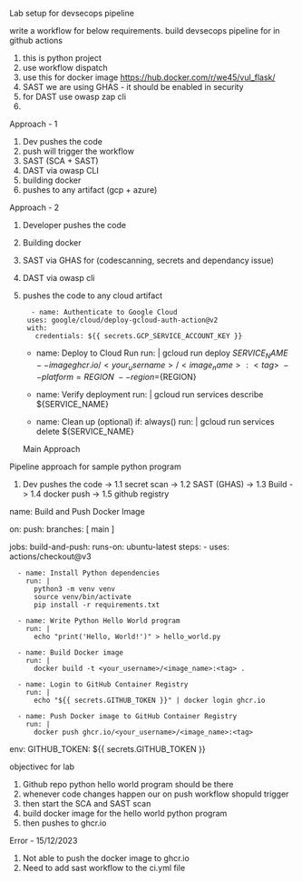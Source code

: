 Lab setup for devsecops pipeline

write a workflow for below requirements.
build devsecops pipeline for in github actions 
1. this is python project 
2. use workflow dispatch
3. use this for docker image https://hub.docker.com/r/we45/vul_flask/
4. SAST we are using GHAS - it should be enabled in security
6. for DAST use owasp zap cli
7. 

Approach - 1

1. Dev pushes the code
2. push will trigger the workflow
3. SAST (SCA + SAST)
4. DAST via owasp CLI
5. building docker
6. pushes to any artifact (gcp + azure)

Approach - 2

1. Developer pushes the code
2. Building docker
3. SAST via GHAS for (codescanning, secrets and dependancy issue)
4. DAST via owasp cli
5. pushes the code to any cloud artifact

         - name: Authenticate to Google Cloud
        uses: google/cloud/deploy-gcloud-auth-action@v2
        with:
          credentials: ${{ secrets.GCP_SERVICE_ACCOUNT_KEY }}

      - name: Deploy to Cloud Run
        run: |
          gcloud run deploy ${SERVICE_NAME} \
            --image ghcr.io/<your_username>/<image_name>:<tag> \
            --platform=REGION \
            --region=${REGION}

      - name: Verify deployment
        run: |
          gcloud run services describe ${SERVICE_NAME}

      - name: Clean up (optional)
        if: always()
        run: |
          gcloud run services delete ${SERVICE_NAME}


   Main Approach 

Pipeline approach for sample python program
1. Dev pushes the code -> 1.1 secret scan -> 1.2 SAST (GHAS) -> 1.3 Build -> 1.4 docker push -> 1.5 github registry


name: Build and Push Docker Image

on:
  push:
    branches: [ main ]

jobs:
  build-and-push:
    runs-on: ubuntu-latest
    steps:
      - uses: actions/checkout@v3

      - name: Install Python dependencies
        run: |
          python3 -m venv venv
          source venv/bin/activate
          pip install -r requirements.txt

      - name: Write Python Hello World program
        run: |
          echo "print('Hello, World!')" > hello_world.py

      - name: Build Docker image
        run: |
          docker build -t <your_username>/<image_name>:<tag> .

      - name: Login to GitHub Container Registry
        run: |
          echo "${{ secrets.GITHUB_TOKEN }}" | docker login ghcr.io

      - name: Push Docker image to GitHub Container Registry
        run: |
          docker push ghcr.io/<your_username>/<image_name>:<tag>

env:
  GITHUB_TOKEN: ${{ secrets.GITHUB_TOKEN }}


objectivec for lab

1. Github repo python hello world program should be there
2. whenever code changes happen our on push workflow shopuld trigger
3. then start the SCA and SAST scan
4. build docker image for the hello world python program
5. then pushes to ghcr.io



Error - 15/12/2023

1. Not able to push the docker image to ghcr.io
2. Need to add sast workflow to the ci.yml file
